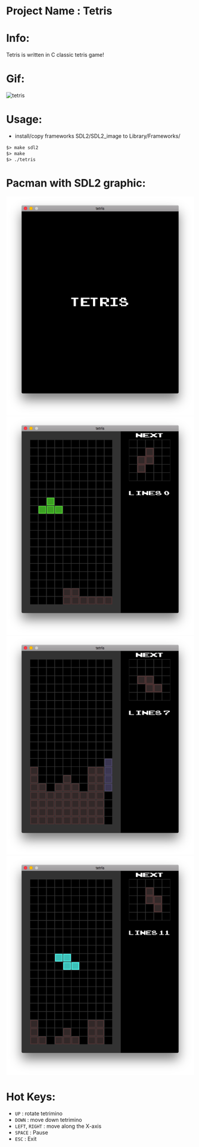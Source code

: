 # Project Name : Tetris

# Info:
Tetris is written in C classic tetris game!

# Gif:
![tetris](/images/tetris_.gif?raw=true "tetris")

# Usage:
- install/copy frameworks SDL2/SDL2_image to Library/Frameworks/

```
$> make sdl2
$> make
$> ./tetris
```
# Pacman with SDL2 graphic:

![tetris](/images/tetris001.png?raw=true "tetris")
![tetris](/images/tetris002.png?raw=true "tetris")
![tetris](/images/tetris003.png?raw=true "tetris")
![tetris](/images/tetris004.png?raw=true "tetris")

# Hot Keys:
  * `UP` : rotate tetrimino
  * `DOWN` : move down tetrimino
  * `LEFT`, `RIGHT` : move along the X-axis
  * `SPACE` : Pause
  * `ESC` : Exit
